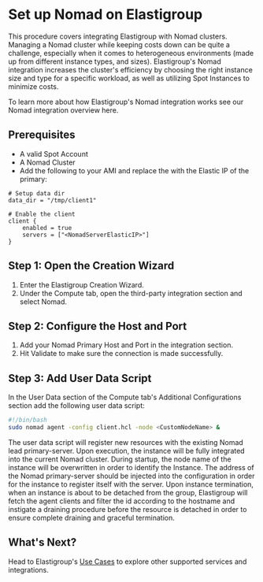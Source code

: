 # Set up Nomad on Elastigroup

This procedure covers integrating Elastigroup with Nomad clusters. Managing a Nomad cluster while keeping costs down can be quite a challenge, especially when it comes to heterogeneous environments (made up from different instance types, and sizes). Elastigroup's Nomad integration increases the cluster's efficiency by choosing the right instance size and type for a specific workload, as well as utilizing Spot Instances to minimize costs.

To learn more about how Elastigroup's Nomad integration works see our Nomad integration overview here.

## Prerequisites

- A valid Spot Account
- A Nomad Cluster
- Add the following to your AMI and replace the <NomadServerElasticIP> with the Elastic IP of the primary:

```
# Setup data dir
data_dir = "/tmp/client1"

# Enable the client
client {
    enabled = true
    servers = ["<NomadServerElasticIP>"]
}
```

## Step 1: Open the Creation Wizard

1. Enter the Elastigroup Creation Wizard.
2. Under the Compute tab, open the third-party integration section and select Nomad.

## Step 2: Configure the Host and Port

1. Add your Nomad Primary Host and Port in the integration section.
2. Hit Validate to make sure the connection is made successfully.

## Step 3: Add User Data Script

In the User Data section of the Compute tab's Additional Configurations section add the following user data script:

```bash
#!/bin/bash
sudo nomad agent -config client.hcl -node <CustomNodeName> &
```

The user data script will register new resources with the existing Nomad lead primary-server. Upon execution, the instance will be fully integrated into the current Nomad cluster. During startup, the node name of the instance will be overwritten in order to identify the Instance. The address of the Nomad primary-server should be injected into the configuration in order for the instance to register itself with the server. Upon instance termination, when an instance is about to be detached from the group, Elastigroup will fetch the agent clients and filter the id according to the hostname and instigate a draining procedure before the resource is detached in order to ensure complete draining and graceful termination.

## What's Next?

Head to Elastigroup's [Use Cases](https://console.spotinst.com/#/aws/ec2/elastigroup/create/setup) to explore other supported services and integrations.
